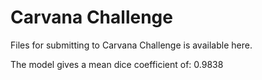 # Carvana Challenge

Files for submitting to Carvana Challenge is available here. 

The model gives a mean dice coefficient of: 0.9838
